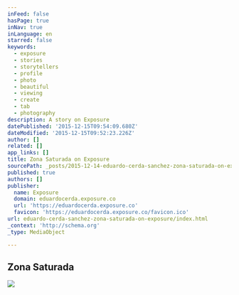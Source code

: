 ```yaml
---
inFeed: false
hasPage: true
inNav: true
inLanguage: en
starred: false
keywords:
  - exposure
  - stories
  - storytellers
  - profile
  - photo
  - beautiful
  - viewing
  - create
  - tab
  - photography
description: A story on Exposure
datePublished: '2015-12-15T09:54:09.680Z'
dateModified: '2015-12-15T09:52:23.226Z'
author: []
related: []
app_links: []
title: Zona Saturada on Exposure
sourcePath: _posts/2015-12-14-eduardo-cerda-sanchez-zona-saturada-on-exposure.md
published: true
authors: []
publisher:
  name: Exposure
  domain: eduardocerda.exposure.co
  url: 'https://eduardocerda.exposure.co'
  favicon: 'https://eduardocerda.exposure.co/favicon.ico'
url: eduardo-cerda-sanchez-zona-saturada-on-exposure/index.html
_context: 'http://schema.org'
_type: MediaObject

---
```

<article style=""><h1>Zona Saturada </h1><img src="https://s3-us-west-2.amazonaws.com/the-grid-img/p/e6fc374740cdf26e9d51456db61e9578b29b5b5a.jpg" /></article>